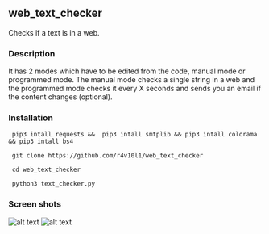 ## web_text_checker
Checks if a text is in a web.
### Description
It has 2 modes which have to be edited from the code, manual mode or programmed mode. The manual mode checks a single string in a web and the programmed mode checks it every X seconds and sends you an email if the content changes (optional).
### Installation
``` pip3 intall requests &&  pip3 intall smtplib && pip3 intall colorama && pip3 intall bs4``` 

``` git clone https://github.com/r4v10l1/web_text_checker``` 

``` cd web_text_checker``` 

``` python3 text_checker.py``` 

### Screen shots
![alt text](https://i.imgur.com/aw7NRQY.png)
![alt text](https://i.imgur.com/cqxGO1A.png)
